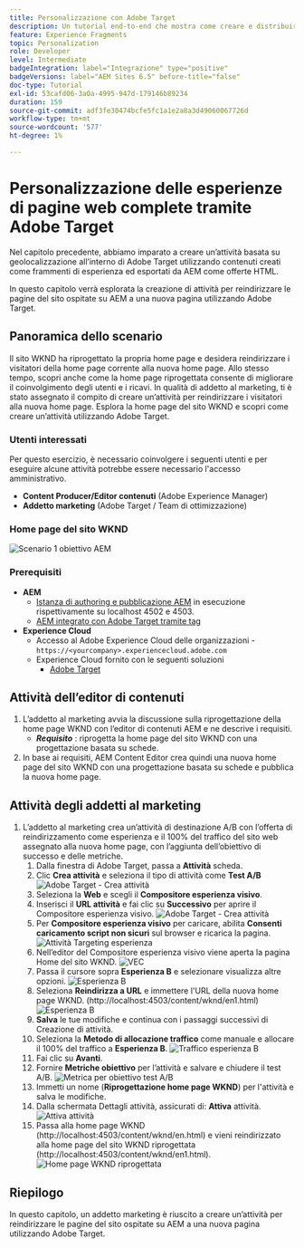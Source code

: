 ```yaml
---
title: Personalizzazione con Adobe Target
description: Un tutorial end-to-end che mostra come creare e distribuire esperienze personalizzate utilizzando Adobe Target.
feature: Experience Fragments
topic: Personalization
role: Developer
level: Intermediate
badgeIntegration: label="Integrazione" type="positive"
badgeVersions: label="AEM Sites 6.5" before-title="false"
doc-type: Tutorial
exl-id: 53cafd06-3a0a-4995-947d-179146b89234
duration: 159
source-git-commit: adf3fe30474bcfe5fc1a1e2a8a3d49060067726d
workflow-type: tm+mt
source-wordcount: '577'
ht-degree: 1%

---
```


# Personalizzazione delle esperienze di pagine web complete tramite Adobe Target

Nel capitolo precedente, abbiamo imparato a creare un’attività basata su geolocalizzazione all’interno di Adobe Target utilizzando contenuti creati come frammenti di esperienza ed esportati da AEM come offerte HTML.

In questo capitolo verrà esplorata la creazione di attività per reindirizzare le pagine del sito ospitate su AEM a una nuova pagina utilizzando Adobe Target.

## Panoramica dello scenario

Il sito WKND ha riprogettato la propria home page e desidera reindirizzare i visitatori della home page corrente alla nuova home page. Allo stesso tempo, scopri anche come la home page riprogettata consente di migliorare il coinvolgimento degli utenti e i ricavi. In qualità di addetto al marketing, ti è stato assegnato il compito di creare un’attività per reindirizzare i visitatori alla nuova home page. Esplora la home page del sito WKND e scopri come creare un’attività utilizzando Adobe Target.

### Utenti interessati

Per questo esercizio, è necessario coinvolgere i seguenti utenti e per eseguire alcune attività potrebbe essere necessario l&#39;accesso amministrativo.

* **Content Producer/Editor contenuti** (Adobe Experience Manager)
* **Addetto marketing** (Adobe Target / Team di ottimizzazione)

### Home page del sito WKND

![Scenario 1 obiettivo AEM](assets/personalization-use-case-2/aem-target-use-case-2.png)

### Prerequisiti

* **AEM**
   * [Istanza di authoring e pubblicazione AEM](./implementation.md#getting-aem) in esecuzione rispettivamente su localhost 4502 e 4503.
   * [AEM integrato con Adobe Target tramite tag](./using-launch-adobe-io.md#aem-target-using-launch-by-adobe)
* **Experience Cloud**
   * Accesso al Adobe Experience Cloud delle organizzazioni - `https://<yourcompany>.experiencecloud.adobe.com`
   * Experience Cloud fornito con le seguenti soluzioni
      * [Adobe Target](https://experiencecloud.adobe.com)

## Attività dell’editor di contenuti

1. L’addetto al marketing avvia la discussione sulla riprogettazione della home page WKND con l’editor di contenuti AEM e ne descrive i requisiti.
   * ***Requisito*** : riprogetta la home page del sito WKND con una progettazione basata su schede.
2. In base ai requisiti, AEM Content Editor crea quindi una nuova home page del sito WKND con una progettazione basata su schede e pubblica la nuova home page.

## Attività degli addetti al marketing

1. L’addetto al marketing crea un’attività di destinazione A/B con l’offerta di reindirizzamento come esperienza e il 100% del traffico del sito web assegnato alla nuova home page, con l’aggiunta dell’obiettivo di successo e delle metriche.
   1. Dalla finestra di Adobe Target, passa a **Attività** scheda.
   2. Clic **Crea attività** e seleziona il tipo di attività come **Test A/B**
      ![Adobe Target - Crea attività](assets/personalization-use-case-2/create-ab-activity.png)
   3. Seleziona la **Web** e scegli il **Compositore esperienza visivo**.
   4. Inserisci il **URL attività** e fai clic su **Successivo** per aprire il Compositore esperienza visivo.
      ![Adobe Target - Crea attività](assets/personalization-use-case-2/create-activity-ab-name.png)
   5. Per **Compositore esperienza visivo** per caricare, abilita **Consenti caricamento script non sicuri** sul browser e ricarica la pagina.
      ![Attività Targeting esperienza](assets/personalization-use-case-1/load-unsafe-scripts.png)
   6. Nell’editor del Compositore esperienza visivo viene aperta la pagina Home del sito WKND.
      ![VEC](assets/personalization-use-case-2/vec.png)
   7. Passa il cursore sopra **Esperienza B** e selezionare visualizza altre opzioni.
      ![Esperienza B](assets/personalization-use-case-2/redirect-url.png)
   8. Seleziona **Reindirizza a URL** e immettere l&#39;URL della nuova home page WKND. (http://localhost:4503/content/wknd/en1.html)
      ![Esperienza B](assets/personalization-use-case-2/redirect-url-2.png)
   9. **Salva** le tue modifiche e continua con i passaggi successivi di Creazione di attività.
   10. Seleziona la **Metodo di allocazione traffico** come manuale e allocare il 100% del traffico a **Esperienza B**.
      ![Traffico esperienza B](assets/personalization-use-case-2/traffic.png)
   11. Fai clic su **Avanti**.
   12. Fornire **Metriche obiettivo** per l’attività e salvare e chiudere il test A/B.
      ![Metrica per obiettivo test A/B](assets/personalization-use-case-2/goal-metric.png)
   13. Immetti un nome (**Riprogettazione home page WKND**) per l&#39;attività e salva le modifiche.
   14. Dalla schermata Dettagli attività, assicurati di: **Attiva** attività.
      ![Attiva attività](assets/personalization-use-case-2/ab-activate.png)
   15. Passa alla home page WKND (http://localhost:4503/content/wknd/en.html) e vieni reindirizzato alla home page del sito WKND riprogettata (http://localhost:4503/content/wknd/en1.html).
      ![Home page WKND riprogettata](assets/personalization-use-case-2/WKND-home-page-redesign.png)

## Riepilogo

In questo capitolo, un addetto marketing è riuscito a creare un’attività per reindirizzare le pagine del sito ospitate su AEM a una nuova pagina utilizzando Adobe Target.
